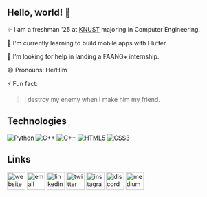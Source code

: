 <h2>Hello, world! 👋</h2>

✨ I am a freshman '25 at <a href="https://www.knust.edu.gh" target="_blank">KNUST</a> majoring in Computer Engineering.

🌱 I'm currently learning to build mobile apps with Flutter.

🤔 I’m looking for help in landing a FAANG+ internship.

😄 Pronouns: He/Him

⚡ Fun fact: <blockquote>I destroy my enemy when I make him my friend.</blockquote>

<h2>Technologies</h2>
<a href="#"><img src="https://img.shields.io/badge/-Python-black?style=flat-square&amp;logo=Python" alt="Python" style="max-width: 100%;"></a>
<a href="#"><img src="https://img.shields.io/badge/-C++-000?&amp;logo=c%2b%2b&amp;logoColor=00599C" alt="C++" style="max-width: 100%;"></a>
<a href="#"><img src="https://img.shields.io/badge/-JavaScript-black?style=flat-square&amp;logo=javascript" alt="C++" style="max-width: 100%;"></a>
<a href="#"><img src="https://img.shields.io/badge/-HTML5-%23E44D27?style=flat-square&amp;logo=html5&amp;logoColor=ffffff" alt="HTML5" style="max-width: 100%;"></a>
<a href="#"><img src="https://img.shields.io/badge/-CSS3-%231572B6?style=flat-square&amp;logo=css3" alt="CSS3" style="max-width: 100%;"></a>

<h2>Links</h2>
<a href="https://www.oseiagm.com"><img src="https://img.icons8.com/fluent/96/000000/domain.png" alt="website" style="width: 3em; height: 3em;"></a>
<a href="mailto:hello@oseiagm"><img src="https://img.icons8.com/fluent/48/000000/gmail.png" alt="email" style="width: 3em; height: 3em;"></a>
<a href="https://www.linkedin.com/in/oseiagm"><img src="https://img.icons8.com/color/96/000000/linkedin.png" alt="linkedin" style="width: 3em; height: 3em;"></a>
<a href="https://www.twitter.com/oseiagm"><img src="https://img.icons8.com/color/96/000000/twitter-squared.png" alt="twitter" style="width: 3em; height: 3em;"></a>
<a href="https://www.instagram.com/oseiagm"><img src="https://img.icons8.com/color/96/000000/instagram-new.png" alt="instagram" style="width: 3em; height: 3em;"></a>
<a href="https://www.discord.com/users/887263148275544085"><img src="https://img.icons8.com/color/96/000000/discord-logo.png" alt="discord" style="width: 3em; height: 3em;"></a>
<a href="https://www.medium.com/@oseiagm"><img src="https://img.icons8.com/color/96/000000/medium-logo.png" alt="medium" style="width: 3em; height: 3em;"></a>
